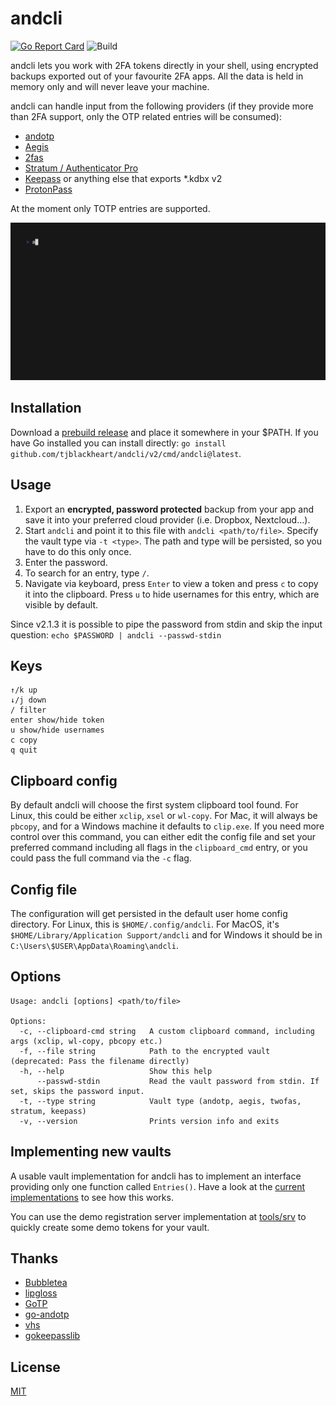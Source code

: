 # andcli

[![Go Report Card](https://goreportcard.com/badge/github.com/tjblackheart/andcli)](https://goreportcard.com/report/github.com/tjblackheart/andcli) ![Build](https://github.com/tjblackheart/andcli/actions/workflows/build.yaml/badge.svg)

andcli lets you work with 2FA tokens directly in your shell, using encrypted backups exported out of your favourite 2FA apps. All the data is held in memory only and will never leave your machine.

andcli can handle input from the following providers (if they provide more than 2FA support, only the OTP related entries will be consumed):

* [andotp](https://github.com/andOTP/andOTP)
* [Aegis](https://getaegis.app)
* [2fas](https://2fas.com)
* [Stratum / Authenticator Pro](https://stratumauth.com)
* [Keepass](https://www.keepassdx.com/) or anything else that exports *.kdbx v2
* [ProtonPass](https://proton.me/pass)

At the moment only TOTP entries are supported.

![Demo](doc/demo.gif "Demo")

## Installation

Download a [prebuild release](https://github.com/tjblackheart/andcli/releases) and place it somewhere in your $PATH. If you have Go installed you can install directly: `go install github.com/tjblackheart/andcli/v2/cmd/andcli@latest`.

## Usage

1. Export an **encrypted, password protected** backup from your app and save it into your preferred cloud provider (i.e. Dropbox, Nextcloud...).
2. Start `andcli` and point it to this file with `andcli <path/to/file>`. Specify the vault type via `-t <type>`. The path and type will be persisted, so you have to do this only once.
3. Enter the password.
4. To search for an entry, type `/`.
5. Navigate via keyboard, press `Enter` to view a token and press `c` to copy it into the clipboard. Press `u` to hide usernames for this entry, which are visible by default.

Since v2.1.3 it is possible to pipe the password from stdin and skip the input question: `echo $PASSWORD | andcli --passwd-stdin`

## Keys

```text
↑/k up
↓/j down
/ filter
enter show/hide token
u show/hide usernames
c copy
q quit
```

## Clipboard config

By default andcli will choose the first system clipboard tool found. For Linux, this could be either `xclip`, `xsel` or `wl-copy`. For Mac, it will always be `pbcopy`, and for a Windows machine it defaults to `clip.exe`. If you need more control over this command, you can either edit the config file and set your preferred command including all flags in the `clipboard_cmd` entry, or you could pass the full command via the `-c` flag.

## Config file

The configuration will get persisted in the default user home config directory. For Linux, this is `$HOME/.config/andcli`. For MacOS, it's `$HOME/Library/Application Support/andcli` and for Windows it should be in `C:\Users\$USER\AppData\Roaming\andcli`.

## Options

```text
Usage: andcli [options] <path/to/file>

Options:
  -c, --clipboard-cmd string   A custom clipboard command, including args (xclip, wl-copy, pbcopy etc.)
  -f, --file string            Path to the encrypted vault (deprecated: Pass the filename directly)
  -h, --help                   Show this help
      --passwd-stdin           Read the vault password from stdin. If set, skips the password input.
  -t, --type string            Vault type (andotp, aegis, twofas, stratum, keepass)
  -v, --version                Prints version info and exits
```

## Implementing new vaults

A usable vault implementation for andcli has to implement an interface providing only one function called `Entries()`. Have a look at the [current implementations](internal/vaults) to see how this works.

You can use the demo registration server implementation at [tools/srv](tools/srv) to quickly create some demo tokens for your vault.

## Thanks

* [Bubbletea](https://github.com/charmbracelet/bubbletea)
* [lipgloss](https://github.com/charmbracelet/lipgloss)
* [GoTP](https://github.com/xlzd/gotp)
* [go-andotp](https://github.com/grijul/go-andotp)
* [vhs](https://github.com/charmbracelet/vhs)
* [gokeepasslib](https://github.com/tobischo/gokeepasslib)

## License

[MIT](LICENSE.md)
